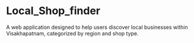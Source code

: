 # Local_Shop_finder
A web application designed to help users discover local businesses within Visakhapatnam, categorized by region and shop type. 
